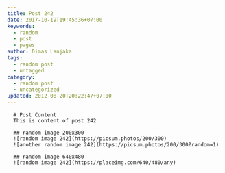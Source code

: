 ```yaml
---
title: Post 242
date: 2017-10-19T19:45:36+07:00
keywords:
  - random
  - post
  - pages
author: Dimas Lanjaka
tags:
  - random post
  - untagged
category:
  - random post
  - uncategorized
updated: 2012-08-20T20:22:47+07:00
---
```


      # Post Content
      This is content of post 242

      ## random image 200x300
      ![random image 242](https://picsum.photos/200/300)
      ![another random image 242](https://picsum.photos/200/300?random=1)

      ## random image 640x480
      ![random image 242](https://placeimg.com/640/480/any)
      